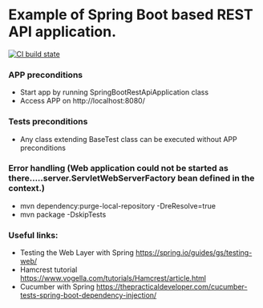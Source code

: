 # Example of Spring Boot based REST API application.

[![CI build state](https://github.com/IvanAksionau/springBootRestAPI/actions/workflows/ci_settings.yml/badge.svg)](https://github.com/IvanAksionau/springBootRestAPI/actions/workflows/ci_settings.yml)

### APP preconditions
* Start app by running SpringBootRestApiApplication class
* Access APP on http://localhost:8080/


### Tests preconditions
* Any class extending BaseTest class can be executed without APP preconditions


### Error handling (Web application could not be started as there.....server.ServletWebServerFactory bean defined in the context.)
* mvn dependency:purge-local-repository -DreResolve=true
* mvn package -DskipTests


### Useful links:
- Testing the Web Layer with Spring https://spring.io/guides/gs/testing-web/
- Hamcrest tutorial https://www.vogella.com/tutorials/Hamcrest/article.html
- Cucumber with Spring https://thepracticaldeveloper.com/cucumber-tests-spring-boot-dependency-injection/